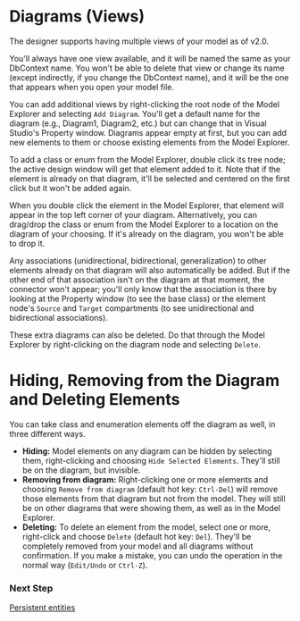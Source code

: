 # Diagrams (Views) 

The designer supports having multiple views of your model as of v2.0.

You'll always have one view available, and it will be named the same as your DbContext name. You won't be able to delete that view or change its
name (except indirectly, if you change the DbContext name), and it will be the one that appears when you open your model file.

You can add additional views by right-clicking the root node of the Model Explorer and selecting `Add Diagram`. You'll get a default
name for the diagram (e.g., Diagram1, Diagram2, etc.) but can change that in Visual Studio's Property window. Diagrams appear
empty at first, but you can add new elements to them or choose existing elements from the Model Explorer.

To add a class or enum from the Model Explorer, double click its tree node; the active design window will get that
element added to it. Note that if the element is already on that diagram, it'll be selected and centered on the first
click but it won't be added again.

When you double click the element in the Model Explorer, that element will appear in the top left corner of your diagram. Alternatively,
you can drag/drop the class or enum from the Model Explorer to a location on the diagram of your choosing. If it's already on the diagram,
you won't be able to drop it.

Any associations (unidirectional, bidirectional, generalization) to other elements already on that diagram will 
also automatically be added. But if the other end of that association isn't on the diagram at that moment,
the connector won't appear; you'll only know that the association is there by looking at the Property window
(to see the base class) or the element node's `Source` and `Target` compartments (to see unidirectional and bidirectional associations).

These extra diagrams can also be deleted. Do that through the Model Explorer by right-clicking on the diagram
node and selecting `Delete`.

# Hiding, Removing from the Diagram and Deleting Elements

You can take class and enumeration elements off the diagram as well, in three different ways.

- **Hiding:** Model elements on any diagram can be hidden by selecting them, right-clicking and choosing `Hide Selected Elements`. They'll
still be on the diagram, but invisible.
- **Removing from diagram:** Right-clicking one or more elements and choosing `Remove from diagram` (default hot key: `Ctrl-Del`) will remove those elements 
from that diagram but not from the model. They will still be on other diagrams that were showing them, as well as in the Model Explorer.
- **Deleting:** To delete an element from the model, select one or more, right-click and choose `Delete` (default hot key: `Del`). They'll be completely removed
from your model and all diagrams without confirmation. If you make a mistake, you can undo the operation in the normal way (`Edit/Undo` or `Ctrl-Z`).

### Next Step 
[Persistent entities](Entities)


